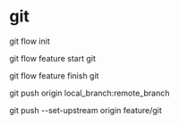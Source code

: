 # git

git flow init

git flow feature start git

git flow feature finish git

git push origin local_branch:remote_branch

git push --set-upstream origin feature/git